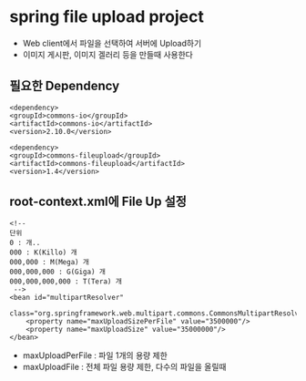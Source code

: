 # spring file upload project
* Web client에서 파일을 선택하여 서버에 Upload하기
* 이미지 게시판, 이미지 겔러리 등을 만들때 사용한다

## 필요한 Dependency

	<dependency>
    <groupId>commons-io</groupId>
    <artifactId>commons-io</artifactId>
    <version>2.10.0</version>
</dependency>

	<dependency>
    <groupId>commons-fileupload</groupId>
    <artifactId>commons-fileupload</artifactId>
    <version>1.4</version>
</dependency>


## root-context.xml에 File Up 설정

	<!-- 
	단위
	0 : 개.. 
	000 : K(Killo) 개
	000,000 : M(Mega) 개
	000,000,000 : G(Giga) 개
	000,000,000,000 : T(Tera) 개
	 -->
	<bean id="multipartResolver" 
			class="org.springframework.web.multipart.commons.CommonsMultipartResolver">
		<property name="maxUploadSizePerFile" value="3500000"/>
		<property name="maxUploadSize" value="35000000"/>
	</bean>	


* maxUploadPerFile : 파일 1개의 용량 제한
* maxUploadFile : 전체 파일 용량 제한, 다수의 파일을 올릴때	

	